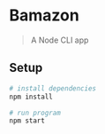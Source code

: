 # Bamazon

> A Node CLI app

## Setup

``` bash
# install dependencies
npm install

# run program
npm start
```
